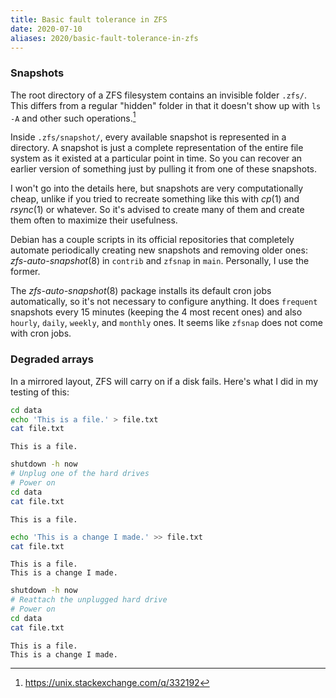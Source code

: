 ```yaml
---
title: Basic fault tolerance in ZFS
date: 2020-07-10
aliases: 2020/basic-fault-tolerance-in-zfs
---
```

### Snapshots ###
The root directory of a ZFS filesystem contains an invisible folder
`.zfs/`. This differs from a regular "hidden" folder in that it doesn't
show up with `ls -A` and other such operations.[^1]

[^1]: https://unix.stackexchange.com/q/332192

Inside `.zfs/snapshot/`, every available snapshot is represented in a
directory. A snapshot is just a complete representation of the entire
file system as it existed at a particular point in time. So you can
recover an earlier version of something just by pulling it from one of
these snapshots.

I won't go into the details here, but snapshots are very computationally
cheap, unlike if you tried to recreate something like this with *cp*(1)
and *rsync*(1) or whatever. So it's advised to create many of them and
create them often to maximize their usefulness.

Debian has a couple scripts in its official repositories that completely
automate periodically creating new snapshots and removing older ones:
*zfs-auto-snapshot*(8) in `contrib` and `zfsnap` in `main`. Personally,
I use the former.

The *zfs-auto-snapshot*(8) package installs its default cron jobs
automatically, so it's not necessary to configure anything. It does
`frequent` snapshots every 15 minutes (keeping the 4 most recent ones)
and also `hourly`, `daily`, `weekly`, and `monthly` ones. It seems like
`zfsnap` does not come with cron jobs.

### Degraded arrays ###
In a mirrored layout, ZFS will carry on if a disk fails. Here's what I
did in my testing of this:
```sh
cd data
echo 'This is a file.' > file.txt
cat file.txt
```
```
This is a file.
```
```sh
shutdown -h now
# Unplug one of the hard drives
# Power on
cd data
cat file.txt
```
```
This is a file.
```
```sh
echo 'This is a change I made.' >> file.txt
cat file.txt
```
```
This is a file.
This is a change I made.
```
```sh
shutdown -h now
# Reattach the unplugged hard drive
# Power on
cd data
cat file.txt
```
```
This is a file.
This is a change I made.
```
